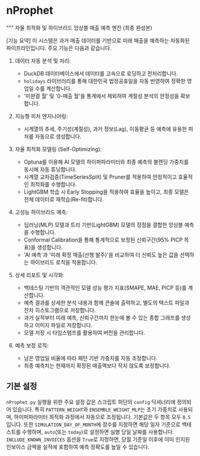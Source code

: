 # nProphet
"""
자율 최적화 및 하이브리드 앙상블 매출 예측 엔진 (최종 완성본)

[기능 요약]
이 시스템은 과거 매출 데이터를 기반으로 미래 매출을 예측하는 자동화된 파이프라인입니다.
주요 기능은 다음과 같습니다.

1.  데이터 자동 분석 및 처리:
    - DuckDB 데이터베이스에서 데이터를 고속으로 로딩하고 전처리합니다.
    - `holidays` 라이브러리를 통해 대한민국 법정공휴일을 자동 반영하여 정확한 영업일 수를 계산합니다.
    - '미완결 월' 및 '0-매출 월'을 통계에서 제외하여 계절성 분석의 안정성을 확보합니다.

2.  지능형 피처 엔지니어링:
    - 시계열의 추세, 주기성(계절성), 과거 정보(Lag), 이동평균 등 예측에 유용한 피처를 자동으로 생성합니다.

3.  자율 최적화 모델링 (Self-Optimizing):
    - Optuna를 이용해 AI 모델의 하이퍼파라미터와 최종 예측의 블렌딩 가중치를 동시에 자동 튜닝합니다.
    - 시계열 교차검증(TimeSeriesSplit) 및 Pruner를 적용하여 안정적이고 효율적인 최적화를 수행합니다.
    - LightGBM 학습 시 Early Stopping을 적용하여 효율을 높이고, 최종 모델은 전체 데이터로 재학습(Re-fit)합니다.

4.  고성능 하이브리드 예측:
    - 딥러닝(MLP) 모델과 트리 기반(LightGBM) 모델의 장점을 결합한 앙상블 예측을 수행합니다.
    - Conformal Calibration을 통해 통계적으로 보정된 신뢰구간(95% PICP 목표)을 생성합니다.
    - 'AI 예측'과 '미래 확정 매출(선행 발주)'을 비교하여 더 신뢰도 높은 값을 선택하는 하이브리드 로직을 적용합니다.

5.  상세 리포트 및 시각화:
    - 백테스팅 기반의 객관적인 모델 성능 평가 지표(SMAPE, MAE, PICP 등)를 계산합니다.
    - 예측 결과를 상세한 분석 내용과 함께 콘솔에 출력하고, 별도의 텍스트 파일과 잔차 히스토그램으로 저장합니다.
    - 과거 실적부터 미래 예측, 신뢰구간까지 한눈에 볼 수 있는 종합 그래프를 생성하고 이미지 파일로 저장합니다.
    - 모델 저장 시 타임스탬프를 활용하여 버전을 관리합니다.

6.  예측 보정 로직:
    - 남은 영업일 비율에 따라 패턴 기반 가중치를 자동 조정합니다.
    - 최종 예측치는 현재까지 확정된 매출액보다 작지 않도록 보정합니다.

## 기본 설정
`nProphet.py` 실행을 위한 주요 설정 값은 스크립트 하단의 `config` 딕셔너리에 정의되어 있습니다. 
특히 `PATTERN_WEIGHT`와 `ENSEMBLE_WEIGHT_MLP`는 초기 가중치로 사용되며,
하이퍼파라미터 최적화 과정에서 자동으로 조정됩니다. 기본값은 두 항목 모두 `0.5`입니다.
또한 `SIMULATION_DAY_OF_MONTH`에 정수를 지정하면 해당 일자 기준으로 백테스트를 수행하며,
`auto`(또는 `today`)로 설정하면 실행 당일 날짜를 사용합니다.
`INCLUDE_KNOWN_INVOICES` 옵션을 `True`로 지정하면, 당월 기준일 이후에 이미 인지된 인보이스 금액을 실적에 포함하여 예측 정확도를 높일 수 있습니다.

